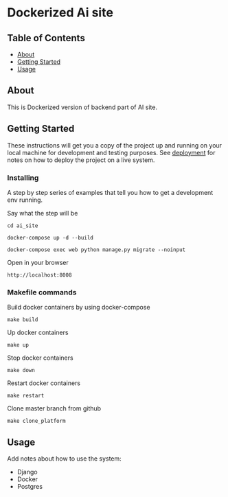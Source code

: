 
# Dockerized Ai site 

## Table of Contents

- [About](#about)
- [Getting Started](#getting_started)
- [Usage](#usage)

## About <a name = "about"></a>

This is Dockerized version of backend part of AI site.

## Getting Started <a name = "getting_started"></a>

These instructions will get you a copy of the project up and running on your local machine for development and testing purposes. See [deployment](#deployment) for notes on how to deploy the project on a live system.

### Installing

A step by step series of examples that tell you how to get a development env running.

Say what the step will be
```
cd ai_site
```
```
docker-compose up -d --build   
```
```
docker-compose exec web python manage.py migrate --noinput
```
Open in your browser
```
http://localhost:8008
```

### Makefile commands
Build docker containers by using docker-compose
```
make build
```
Up docker containers
```
make up
```
Stop docker containers
```
make down
```
Restart docker containers
```
make restart
```
Clone master branch from github
```
make clone_platform
```

## Usage <a name = "usage"></a>

Add notes about how to use the system:
* Django
* Docker
* Postgres

